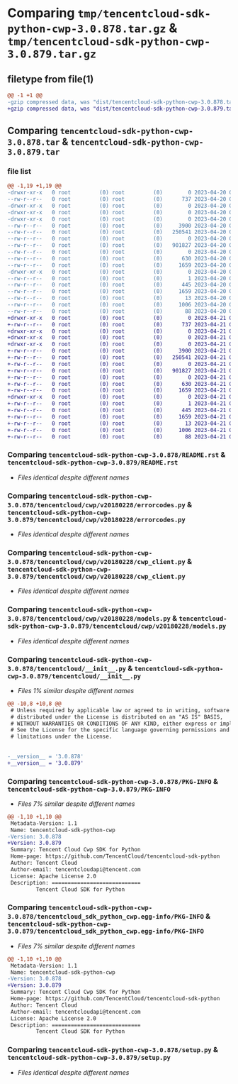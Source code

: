 # Comparing `tmp/tencentcloud-sdk-python-cwp-3.0.878.tar.gz` & `tmp/tencentcloud-sdk-python-cwp-3.0.879.tar.gz`

## filetype from file(1)

```diff
@@ -1 +1 @@
-gzip compressed data, was "dist/tencentcloud-sdk-python-cwp-3.0.878.tar", last modified: Thu Apr 20 00:25:18 2023, max compression
+gzip compressed data, was "dist/tencentcloud-sdk-python-cwp-3.0.879.tar", last modified: Fri Apr 21 00:41:53 2023, max compression
```

## Comparing `tencentcloud-sdk-python-cwp-3.0.878.tar` & `tencentcloud-sdk-python-cwp-3.0.879.tar`

### file list

```diff
@@ -1,19 +1,19 @@
-drwxr-xr-x   0 root         (0) root         (0)        0 2023-04-20 00:25:18.000000 tencentcloud-sdk-python-cwp-3.0.878/
--rw-r--r--   0 root         (0) root         (0)      737 2023-04-20 00:25:18.000000 tencentcloud-sdk-python-cwp-3.0.878/README.rst
-drwxr-xr-x   0 root         (0) root         (0)        0 2023-04-20 00:25:18.000000 tencentcloud-sdk-python-cwp-3.0.878/tencentcloud/
-drwxr-xr-x   0 root         (0) root         (0)        0 2023-04-20 00:25:18.000000 tencentcloud-sdk-python-cwp-3.0.878/tencentcloud/cwp/
-drwxr-xr-x   0 root         (0) root         (0)        0 2023-04-20 00:25:18.000000 tencentcloud-sdk-python-cwp-3.0.878/tencentcloud/cwp/v20180228/
--rw-r--r--   0 root         (0) root         (0)     3900 2023-04-20 00:25:18.000000 tencentcloud-sdk-python-cwp-3.0.878/tencentcloud/cwp/v20180228/errorcodes.py
--rw-r--r--   0 root         (0) root         (0)   250541 2023-04-20 00:25:18.000000 tencentcloud-sdk-python-cwp-3.0.878/tencentcloud/cwp/v20180228/cwp_client.py
--rw-r--r--   0 root         (0) root         (0)        0 2023-04-20 00:25:18.000000 tencentcloud-sdk-python-cwp-3.0.878/tencentcloud/cwp/v20180228/__init__.py
--rw-r--r--   0 root         (0) root         (0)   901827 2023-04-20 00:25:18.000000 tencentcloud-sdk-python-cwp-3.0.878/tencentcloud/cwp/v20180228/models.py
--rw-r--r--   0 root         (0) root         (0)        0 2023-04-20 00:25:18.000000 tencentcloud-sdk-python-cwp-3.0.878/tencentcloud/cwp/__init__.py
--rw-r--r--   0 root         (0) root         (0)      630 2023-04-20 00:25:18.000000 tencentcloud-sdk-python-cwp-3.0.878/tencentcloud/__init__.py
--rw-r--r--   0 root         (0) root         (0)     1659 2023-04-20 00:25:18.000000 tencentcloud-sdk-python-cwp-3.0.878/PKG-INFO
-drwxr-xr-x   0 root         (0) root         (0)        0 2023-04-20 00:25:18.000000 tencentcloud-sdk-python-cwp-3.0.878/tencentcloud_sdk_python_cwp.egg-info/
--rw-r--r--   0 root         (0) root         (0)        1 2023-04-20 00:25:18.000000 tencentcloud-sdk-python-cwp-3.0.878/tencentcloud_sdk_python_cwp.egg-info/dependency_links.txt
--rw-r--r--   0 root         (0) root         (0)      445 2023-04-20 00:25:18.000000 tencentcloud-sdk-python-cwp-3.0.878/tencentcloud_sdk_python_cwp.egg-info/SOURCES.txt
--rw-r--r--   0 root         (0) root         (0)     1659 2023-04-20 00:25:18.000000 tencentcloud-sdk-python-cwp-3.0.878/tencentcloud_sdk_python_cwp.egg-info/PKG-INFO
--rw-r--r--   0 root         (0) root         (0)       13 2023-04-20 00:25:18.000000 tencentcloud-sdk-python-cwp-3.0.878/tencentcloud_sdk_python_cwp.egg-info/top_level.txt
--rw-r--r--   0 root         (0) root         (0)     1006 2023-04-20 00:25:18.000000 tencentcloud-sdk-python-cwp-3.0.878/setup.py
--rw-r--r--   0 root         (0) root         (0)       88 2023-04-20 00:25:18.000000 tencentcloud-sdk-python-cwp-3.0.878/setup.cfg
+drwxr-xr-x   0 root         (0) root         (0)        0 2023-04-21 00:41:53.000000 tencentcloud-sdk-python-cwp-3.0.879/
+-rw-r--r--   0 root         (0) root         (0)      737 2023-04-21 00:41:53.000000 tencentcloud-sdk-python-cwp-3.0.879/README.rst
+drwxr-xr-x   0 root         (0) root         (0)        0 2023-04-21 00:41:53.000000 tencentcloud-sdk-python-cwp-3.0.879/tencentcloud/
+drwxr-xr-x   0 root         (0) root         (0)        0 2023-04-21 00:41:53.000000 tencentcloud-sdk-python-cwp-3.0.879/tencentcloud/cwp/
+drwxr-xr-x   0 root         (0) root         (0)        0 2023-04-21 00:41:53.000000 tencentcloud-sdk-python-cwp-3.0.879/tencentcloud/cwp/v20180228/
+-rw-r--r--   0 root         (0) root         (0)     3900 2023-04-21 00:41:53.000000 tencentcloud-sdk-python-cwp-3.0.879/tencentcloud/cwp/v20180228/errorcodes.py
+-rw-r--r--   0 root         (0) root         (0)   250541 2023-04-21 00:41:53.000000 tencentcloud-sdk-python-cwp-3.0.879/tencentcloud/cwp/v20180228/cwp_client.py
+-rw-r--r--   0 root         (0) root         (0)        0 2023-04-21 00:41:53.000000 tencentcloud-sdk-python-cwp-3.0.879/tencentcloud/cwp/v20180228/__init__.py
+-rw-r--r--   0 root         (0) root         (0)   901827 2023-04-21 00:41:53.000000 tencentcloud-sdk-python-cwp-3.0.879/tencentcloud/cwp/v20180228/models.py
+-rw-r--r--   0 root         (0) root         (0)        0 2023-04-21 00:41:53.000000 tencentcloud-sdk-python-cwp-3.0.879/tencentcloud/cwp/__init__.py
+-rw-r--r--   0 root         (0) root         (0)      630 2023-04-21 00:41:53.000000 tencentcloud-sdk-python-cwp-3.0.879/tencentcloud/__init__.py
+-rw-r--r--   0 root         (0) root         (0)     1659 2023-04-21 00:41:53.000000 tencentcloud-sdk-python-cwp-3.0.879/PKG-INFO
+drwxr-xr-x   0 root         (0) root         (0)        0 2023-04-21 00:41:53.000000 tencentcloud-sdk-python-cwp-3.0.879/tencentcloud_sdk_python_cwp.egg-info/
+-rw-r--r--   0 root         (0) root         (0)        1 2023-04-21 00:41:53.000000 tencentcloud-sdk-python-cwp-3.0.879/tencentcloud_sdk_python_cwp.egg-info/dependency_links.txt
+-rw-r--r--   0 root         (0) root         (0)      445 2023-04-21 00:41:53.000000 tencentcloud-sdk-python-cwp-3.0.879/tencentcloud_sdk_python_cwp.egg-info/SOURCES.txt
+-rw-r--r--   0 root         (0) root         (0)     1659 2023-04-21 00:41:53.000000 tencentcloud-sdk-python-cwp-3.0.879/tencentcloud_sdk_python_cwp.egg-info/PKG-INFO
+-rw-r--r--   0 root         (0) root         (0)       13 2023-04-21 00:41:53.000000 tencentcloud-sdk-python-cwp-3.0.879/tencentcloud_sdk_python_cwp.egg-info/top_level.txt
+-rw-r--r--   0 root         (0) root         (0)     1006 2023-04-21 00:41:53.000000 tencentcloud-sdk-python-cwp-3.0.879/setup.py
+-rw-r--r--   0 root         (0) root         (0)       88 2023-04-21 00:41:53.000000 tencentcloud-sdk-python-cwp-3.0.879/setup.cfg
```

### Comparing `tencentcloud-sdk-python-cwp-3.0.878/README.rst` & `tencentcloud-sdk-python-cwp-3.0.879/README.rst`

 * *Files identical despite different names*

### Comparing `tencentcloud-sdk-python-cwp-3.0.878/tencentcloud/cwp/v20180228/errorcodes.py` & `tencentcloud-sdk-python-cwp-3.0.879/tencentcloud/cwp/v20180228/errorcodes.py`

 * *Files identical despite different names*

### Comparing `tencentcloud-sdk-python-cwp-3.0.878/tencentcloud/cwp/v20180228/cwp_client.py` & `tencentcloud-sdk-python-cwp-3.0.879/tencentcloud/cwp/v20180228/cwp_client.py`

 * *Files identical despite different names*

### Comparing `tencentcloud-sdk-python-cwp-3.0.878/tencentcloud/cwp/v20180228/models.py` & `tencentcloud-sdk-python-cwp-3.0.879/tencentcloud/cwp/v20180228/models.py`

 * *Files identical despite different names*

### Comparing `tencentcloud-sdk-python-cwp-3.0.878/tencentcloud/__init__.py` & `tencentcloud-sdk-python-cwp-3.0.879/tencentcloud/__init__.py`

 * *Files 1% similar despite different names*

```diff
@@ -10,8 +10,8 @@
 # Unless required by applicable law or agreed to in writing, software
 # distributed under the License is distributed on an "AS IS" BASIS,
 # WITHOUT WARRANTIES OR CONDITIONS OF ANY KIND, either express or implied.
 # See the License for the specific language governing permissions and
 # limitations under the License.
 
 
-__version__ = '3.0.878'
+__version__ = '3.0.879'
```

### Comparing `tencentcloud-sdk-python-cwp-3.0.878/PKG-INFO` & `tencentcloud-sdk-python-cwp-3.0.879/PKG-INFO`

 * *Files 7% similar despite different names*

```diff
@@ -1,10 +1,10 @@
 Metadata-Version: 1.1
 Name: tencentcloud-sdk-python-cwp
-Version: 3.0.878
+Version: 3.0.879
 Summary: Tencent Cloud Cwp SDK for Python
 Home-page: https://github.com/TencentCloud/tencentcloud-sdk-python
 Author: Tencent Cloud
 Author-email: tencentcloudapi@tencent.com
 License: Apache License 2.0
 Description: ============================
         Tencent Cloud SDK for Python
```

### Comparing `tencentcloud-sdk-python-cwp-3.0.878/tencentcloud_sdk_python_cwp.egg-info/PKG-INFO` & `tencentcloud-sdk-python-cwp-3.0.879/tencentcloud_sdk_python_cwp.egg-info/PKG-INFO`

 * *Files 7% similar despite different names*

```diff
@@ -1,10 +1,10 @@
 Metadata-Version: 1.1
 Name: tencentcloud-sdk-python-cwp
-Version: 3.0.878
+Version: 3.0.879
 Summary: Tencent Cloud Cwp SDK for Python
 Home-page: https://github.com/TencentCloud/tencentcloud-sdk-python
 Author: Tencent Cloud
 Author-email: tencentcloudapi@tencent.com
 License: Apache License 2.0
 Description: ============================
         Tencent Cloud SDK for Python
```

### Comparing `tencentcloud-sdk-python-cwp-3.0.878/setup.py` & `tencentcloud-sdk-python-cwp-3.0.879/setup.py`

 * *Files identical despite different names*


